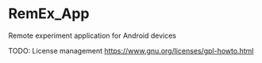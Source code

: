 # RemEx_App
Remote experiment application for Android devices

TODO: License management https://www.gnu.org/licenses/gpl-howto.html

